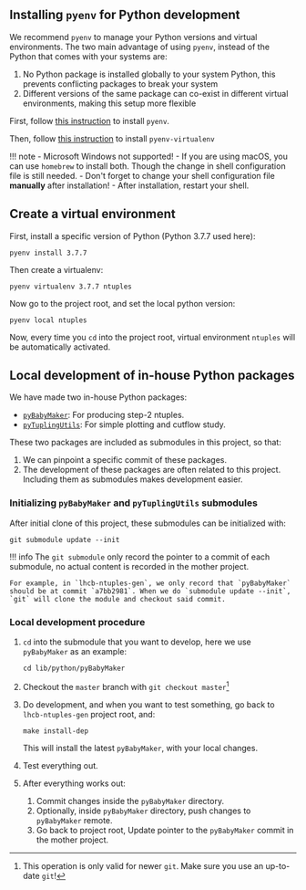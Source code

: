 ## Installing `pyenv` for Python development

We recommend `pyenv` to manage your Python versions and virtual environments.
The two main advantage of using `pyenv`, instead of the Python that comes with
your systems are:

1. No Python package is installed globally to your system Python, this prevents
   conflicting packages to break your system
2. Different versions of the same package can co-exist in different virtual
   environments, making this setup more flexible

First, follow [this instruction](https://github.com/pyenv/pyenv#installation)
to install `pyenv`.

Then, follow [this instruction](https://github.com/pyenv/pyenv-virtualenv#installation)
to install `pyenv-virtualenv`


!!! note
    - Microsoft Windows not supported!
    - If you are using macOS, you can use `homebrew` to install both. Though
      the change in shell configuration file is still needed.
    - Don't forget to change your shell configuration file **manually** after
      installation!
    - After installation, restart your shell.


## Create a virtual environment

First, install a specific version of Python (Python 3.7.7 used here):
```
pyenv install 3.7.7
```

Then create a virtualenv:
```
pyenv virtualenv 3.7.7 ntuples
```

Now go to the project root, and set the local python version:
```
pyenv local ntuples
```

Now, every time you `cd` into the project root, virtual environment `ntuples`
will be automatically activated.


## Local development of in-house Python packages
We have made two in-house Python packages:

- [`pyBabyMaker`](https://github.com/umd-lhcb/pyBabyMaker): For producing step-2 ntuples.
- [`pyTuplingUtils`](https://github.com/umd-lhcb/pyTuplingUtils): For simple plotting and cutflow study.

These two packages are included as submodules in this project, so that:

1. We can pinpoint a specific commit of these packages.
2. The development of these packages are often related to this project.
    Including them as submodules makes development easier.

### Initializing `pyBabyMaker` and `pyTuplingUtils` submodules

After initial clone of this project, these submodules can be initialized with:
```
git submodule update --init
```

!!! info
    The `git submodule` only record the pointer to a commit of each submodule,
    no actual content is recorded in the mother project.

    For example, in `lhcb-ntuples-gen`, we only record that `pyBabyMaker`
    should be at commit `a7bb2981`. When we do `submodule update --init`,
    `git` will clone the module and checkout said commit.

### Local development procedure

1. `cd` into the submodule that you want to develop, here we use `pyBabyMaker`
    as an example:

    ```
    cd lib/python/pyBabyMaker
    ```

2. Checkout the `master` branch with `git checkout master`[^1]
3. Do development, and when you want to test something, go back to
    `lhcb-ntuples-gen` project root, and:

    ```
    make install-dep
    ```

    This will install the latest `pyBabyMaker`, with your local changes.

4. Test everything out.
5. After everything works out:
    1. Commit changes inside the `pyBabyMaker` directory.
    2. Optionally, inside `pyBabyMaker` directory, push changes to `pyBabyMaker` remote.
    3. Go back to project root, Update pointer to the `pyBabyMaker` commit in
        the mother project.


[^1]: This operation is only valid for newer `git`. Make sure you use an up-to-date `git`!

